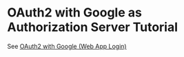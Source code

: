 # OAuth2 with Google as Authorization Server Tutorial

See [OAuth2 with Google (Web App Login)](https://www.membrane-api.io/tutorials/oauth2/oauth2-google.html)